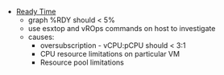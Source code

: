 * [Ready Time](https://learnvmware.online/2018/03/08/performance-troubleshooting-cpu-ready-time/)
  * graph %RDY should < 5%
  * use esxtop and vROps commands on host to investigate
  * causes:
    * oversubscription - vCPU:pCPU should < 3:1
    * CPU resource limitations on particular VM
    * Resource pool limitations 
